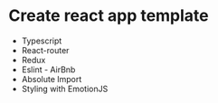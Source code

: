 # Create react app template

- Typescript
- React-router
- Redux
- Eslint - AirBnb
- Absolute Import
- Styling with EmotionJS
